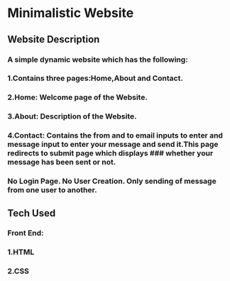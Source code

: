 # Minimalistic Website
## Website Description
### A simple dynamic website which has the following:
### 1.Contains three pages:Home,About and Contact.
### 2.Home: Welcome page of the Website.
### 3.About: Description of the Website.
### 4.Contact: Contains the from and to email inputs to enter and message input to enter your message and send it.This page redirects to submit page which displays  ### whether your message has been sent or not.
### No Login Page. No User Creation. Only sending of message from one user to another.
## Tech Used
### Front End:
### 1.HTML
### 2.CSS
